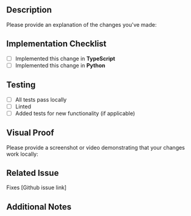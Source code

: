 ## Description

Please provide an explanation of the changes you've made:

<!-- Describe what this PR does and why -->

## Implementation Checklist

- [ ] Implemented this change in **TypeScript**
- [ ] Implemented this change in **Python**

## Testing

- [ ] All tests pass locally
- [ ] Linted
- [ ] Added tests for new functionality (if applicable)

## Visual Proof

Please provide a screenshot or video demonstrating that your changes work locally:

<!-- Drag and drop your screenshot/video here or use the following format: -->
<!-- ![Screenshot description](image-url) -->

## Related Issue

Fixes [Github issue link]

<!-- Replace with actual issue link, e.g., Fixes https://github.com/username/repo/issues/123 -->

## Additional Notes

<!-- Any additional context, concerns, or notes for reviewers -->